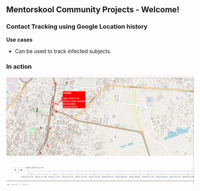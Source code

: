 ##  Mentorskool Community Projects - Welcome!

### Contact Tracking using Google Location history

**Use cases**
* Can be used to track infected subjects.

### In action

![action](https://github.com/biku1998/Contact-Tracing/blob/master/Tracking_in_action.gif)
